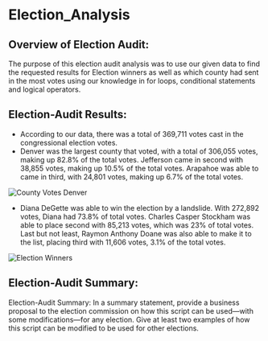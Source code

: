 # Election_Analysis

##  Overview of Election Audit: 

The purpose of this election audit analysis was to use our given data to find the requested results for Election winners as well as which county had sent in the most votes using our knowledge in for loops, conditional statements and logical operators.

##  Election-Audit Results: 

* According to our data, there was a total of 369,711 votes cast in the congressional election votes. 
* Denver was the largest county that voted, with a total of 306,055 votes, making up 82.8% of the total votes. Jefferson came in second with 38,855 votes, making up 10.5% of the total votes. Arapahoe was able to came in third, with 24,801 votes, making up 6.7% of the total votes. 

![County Votes Denver](https://user-images.githubusercontent.com/98780937/156050119-66b7fbf0-d1f7-4630-bfee-5194ae34563f.png)

* Diana DeGette was able to win the election by a landslide. With 272,892 votes, Diana had 73.8% of total votes. Charles Casper Stockham was able to place second with 85,213 votes, which was 23% of total votes. Last but not least, Raymon Anthony Doane was also able to make it to the list, placing third with 11,606 votes, 3.1% of the total votes. 

![Election Winners](https://user-images.githubusercontent.com/98780937/156050246-f29b558d-2d29-40b3-81bd-d47960bd3cea.png)

##  Election-Audit Summary: 

Election-Audit Summary: In a summary statement, provide a business proposal to the election commission on how this script can be used—with some modifications—for any election. Give at least two examples of how this script can be modified to be used for other elections.
